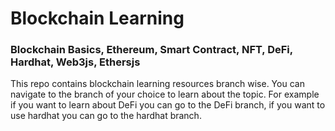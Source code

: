 # Blockchain Learning

### Blockchain Basics, Ethereum, Smart Contract, NFT, DeFi, Hardhat, Web3js, Ethersjs

This repo contains blockchain learning resources branch wise. You can navigate to the branch of your choice to learn about the topic. For example if you want to learn about DeFi you can go to the DeFi branch, if you want to use hardhat you can go to the hardhat branch.
